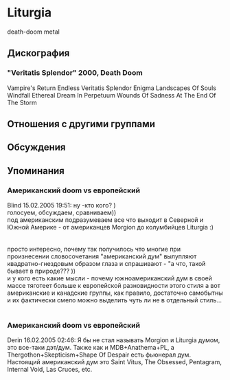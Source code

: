 # Liturgia

death-doom metal

## Дискография

### "Veritatis Splendor" 2000, Death Doom

Vampire's Return
Endless
Veritatis Splendor
Enigma
Landscapes Of Souls
Windfall
Ethereal Dream
In Perpetuum
Wounds Of Sadness
At The End Of The Storm


## Отношения с другими группами


## Обсуждения


## Упоминания

### Американский doom vs европейский

Blind 15.02.2005 19:51:
ну -кто кого? )<BR>голосуем, обсуждаем, сравниваем))<BR>под американским подразумеваем все что выходит в Северной и Южной Америке - от американцев  Morgion до колумбийцев Liturgia :)<BR><BR><BR>просто интересно, почему так получилось что многие при произнесении словосочетания "американский дум" вылупляют квадратно-гнездовым образом глаза и спрашивают - "а что, такой бывает в природе??? ))<BR>и у кого есть какие мысли -  почему южноамериканский дум в своей массе тяготеет больше к европейской   разновидности этого стиля а вот американские и канадские группы, как правило, достаточно самобытны и их фактически смело можно выделить чуть ли не в отдельный стиль...<BR><BR>

### Американский doom vs европейский

Derin 16.02.2005 02:46:
Я бы не стал называть Morgion и Liturgia думом, это все-таки дэт/дум. Также как и MDB+Anathema+PL, а Thergothon+Skepticism+Shape Of Despair есть фьюнерал дум. Настоящий американский дум это Saint Vitus, The Obsessed, Pentagram, Internal Void, Las Cruces, etc.<BR>


